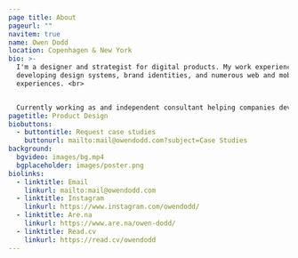 ```yaml
---
page title: About
pageurl: ""
navitem: true
name: Owen Dodd
location: Copenhagen & New York
bio: >-
  I'm a designer and strategist for digital products. My work experience spans
  developing design systems, brand identities, and numerous web and mobile app
  experiences. <br>


  Currently working as and independent consultant helping companies develop design teams, shape culture and create impactful product experiences. Previously at The New York Times, and Artsy.
pagetitle: Product Design
biobuttons:
  - buttontitle: Request case studies
    buttonurl: mailto:mail@owendodd.com?subject=Case Studies
background:
  bgvideo: images/bg.mp4
  bgplaceholder: images/poster.png
biolinks:
  - linktitle: Email
    linkurl: mailto:mail@owendodd.com
  - linktitle: Instagram
    linkurl: https://www.instagram.com/owendodd/
  - linktitle: Are.na
    linkurl: https://www.are.na/owen-dodd/
  - linktitle: Read.cv
    linkurl: https://read.cv/owendodd
---
```

